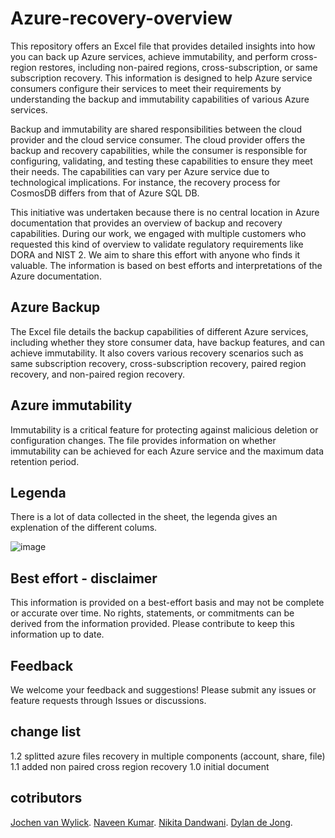 # Azure-recovery-overview
This repository offers an Excel file that provides detailed insights into how you can back up Azure services, achieve immutability, and perform cross-region restores, including non-paired regions, cross-subscription, or same subscription recovery. This information is designed to help Azure service consumers configure their services to meet their requirements by understanding the backup and immutability capabilities of various Azure services.

Backup and immutability are shared responsibilities between the cloud provider and the cloud service consumer. The cloud provider offers the backup and recovery capabilities, while the consumer is responsible for configuring, validating, and testing these capabilities to ensure they meet their needs. The capabilities can vary per Azure service due to technological implications. For instance, the recovery process for CosmosDB differs from that of Azure SQL DB.

This initiative was undertaken because there is no central location in Azure documentation that provides an overview of backup and recovery capabilities. During our work, we engaged with multiple customers who requested this kind of overview to validate regulatory requirements like DORA and NIST 2. We aim to share this effort with anyone who finds it valuable. The information is based on best efforts and interpretations of the Azure documentation.

## Azure Backup
The Excel file details the backup capabilities of different Azure services, including whether they store consumer data, have backup features, and can achieve immutability. It also covers various recovery scenarios such as same subscription recovery, cross-subscription recovery, paired region recovery, and non-paired region recovery.

## Azure immutability
Immutability is a critical feature for protecting against malicious deletion or configuration changes. The file provides information on whether immutability can be achieved for each Azure service and the maximum data retention period.

## Legenda

There is a lot of data collected in the sheet, the legenda gives an explenation of the different colums. 

![image](https://github.com/user-attachments/assets/8adb3a90-4792-457f-a470-d6e4a76604c0)


## Best effort - disclaimer
This information is provided on a best-effort basis and may not be complete or accurate over time. No rights, statements, or commitments can be derived from the information provided. Please contribute to keep this information up to date.

## Feedback
We welcome your feedback and suggestions! Please submit any issues or feature requests through Issues or discussions.

## change list
1.2 splitted azure files recovery in multiple components (account, share, file)
1.1 added non paired cross region recovery
1.0 initial document

## cotributors
[Jochen van Wylick](https://www.linkedin.com/in/jochen-van-wylick-26209325/?originalSubdomain=nl).
[Naveen Kumar](https://www.linkedin.com/in/selvarajnaveenkumar/).
[Nikita Dandwani](https://www.linkedin.com/in/nikita-dandwani-3680b856/).
[Dylan de Jong](https://www.linkedin.com/in/dylandejong/).

